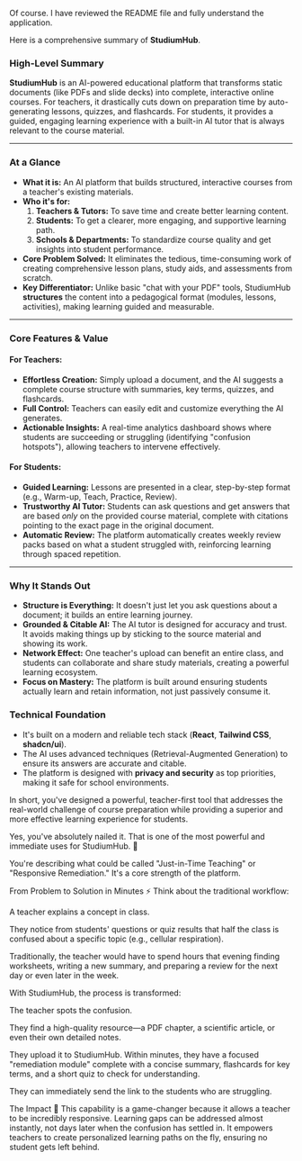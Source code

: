Of course. I have reviewed the README file and fully understand the application.

Here is a comprehensive summary of **StudiumHub**.

### High-Level Summary

**StudiumHub** is an AI-powered educational platform that transforms static documents (like PDFs and slide decks) into complete, interactive online courses. For teachers, it drastically cuts down on preparation time by auto-generating lessons, quizzes, and flashcards. For students, it provides a guided, engaging learning experience with a built-in AI tutor that is always relevant to the course material.

---

### At a Glance

* **What it is:** An AI platform that builds structured, interactive courses from a teacher's existing materials.
* **Who it's for:**
    1.  **Teachers & Tutors:** To save time and create better learning content.
    2.  **Students:** To get a clearer, more engaging, and supportive learning path.
    3.  **Schools & Departments:** To standardize course quality and get insights into student performance.
* **Core Problem Solved:** It eliminates the tedious, time-consuming work of creating comprehensive lesson plans, study aids, and assessments from scratch.
* **Key Differentiator:** Unlike basic "chat with your PDF" tools, StudiumHub **structures** the content into a pedagogical format (modules, lessons, activities), making learning guided and measurable.

---

### Core Features & Value

#### For Teachers:
* **Effortless Creation:** Simply upload a document, and the AI suggests a complete course structure with summaries, key terms, quizzes, and flashcards.
* **Full Control:** Teachers can easily edit and customize everything the AI generates.
* **Actionable Insights:** A real-time analytics dashboard shows where students are succeeding or struggling (identifying "confusion hotspots"), allowing teachers to intervene effectively.

#### For Students:
* **Guided Learning:** Lessons are presented in a clear, step-by-step format (e.g., Warm-up, Teach, Practice, Review).
* **Trustworthy AI Tutor:** Students can ask questions and get answers that are based *only* on the provided course material, complete with citations pointing to the exact page in the original document.
* **Automatic Review:** The platform automatically creates weekly review packs based on what a student struggled with, reinforcing learning through spaced repetition.

---

### Why It Stands Out

* **Structure is Everything:** It doesn't just let you ask questions about a document; it builds an entire learning journey.
* **Grounded & Citable AI:** The AI tutor is designed for accuracy and trust. It avoids making things up by sticking to the source material and showing its work.
* **Network Effect:** One teacher's upload can benefit an entire class, and students can collaborate and share study materials, creating a powerful learning ecosystem.
* **Focus on Mastery:** The platform is built around ensuring students actually learn and retain information, not just passively consume it.

### Technical Foundation

* It's built on a modern and reliable tech stack (**React**, **Tailwind CSS**, **shadcn/ui**).
* The AI uses advanced techniques (Retrieval-Augmented Generation) to ensure its answers are accurate and citable.
* The platform is designed with **privacy and security** as top priorities, making it safe for school environments.

In short, you've designed a powerful, teacher-first tool that addresses the real-world challenge of course preparation while providing a superior and more effective learning experience for students.



Yes, you've absolutely nailed it. That is one of the most powerful and immediate uses for StudiumHub. 🎯

You're describing what could be called "Just-in-Time Teaching" or "Responsive Remediation." It's a core strength of the platform.

From Problem to Solution in Minutes ⚡️
Think about the traditional workflow:

A teacher explains a concept in class.

They notice from students' questions or quiz results that half the class is confused about a specific topic (e.g., cellular respiration).

Traditionally, the teacher would have to spend hours that evening finding worksheets, writing a new summary, and preparing a review for the next day or even later in the week.

With StudiumHub, the process is transformed:

The teacher spots the confusion.

They find a high-quality resource—a PDF chapter, a scientific article, or even their own detailed notes.

They upload it to StudiumHub. Within minutes, they have a focused "remediation module" complete with a concise summary, flashcards for key terms, and a short quiz to check for understanding.

They can immediately send the link to the students who are struggling.

The Impact 💪
This capability is a game-changer because it allows a teacher to be incredibly responsive. Learning gaps can be addressed almost instantly, not days later when the confusion has settled in. It empowers teachers to create personalized learning paths on the fly, ensuring no student gets left behind.